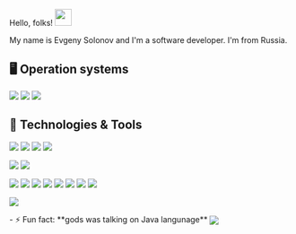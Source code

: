 Hello, folks! <img src="https://raw.githubusercontent.com/MartinHeinz//MartinHeinz/master/wave.gif" width="30px">

My name is Evgeny Solonov and I'm a software developer. I'm from Russia.

## 🖥️ Operation systems

![](https://img.shields.io/badge/OS-Windows-informational?style=flat&logo=windows&logoColor=white&color=42C1BA)
![](https://img.shields.io/badge/OS-MacOS-informational?style=flat&logo=Apple&logoColor=white&color=42C1BA)
![](https://img.shields.io/badge/OS-Android-informational?style=flat&logo=Android&logoColor=white&color=42C1BA)

## 🔧 Technologies & Tools
![](https://img.shields.io/badge/Code-Java-informational?style=flat&logo=java&logoColor=white&color=42C1BA)
![](https://img.shields.io/badge/Code-Spring-informational?style=flat&logo=spring&logoColor=white&color=42C1BA)
![](https://img.shields.io/badge/Code-SpringBoot-informational?style=flat&logo=spring-boot&logoColor=white&color=42C1BA)
![](https://img.shields.io/badge/Code-SpringSecurity-informational?style=flat&logo=Spring-Security&logoColor=white&color=42C1BA)

![](https://img.shields.io/badge/DB-MySQL-informational?style=flat&logo=mysql&logoColor=white&color=42C1BA)
![](https://img.shields.io/badge/DB-PostgreSQL-informational?style=flat&logo=PostgreSQL&logoColor=white&color=42C1BA)

![](https://img.shields.io/badge/Tools-Hibernate-informational?style=flat&logo=hibernate&logoColor=white&color=42C1BA)
![](https://img.shields.io/badge/Tools-Maven-informational?style=flat&logo=ApacheMaven&logoColor=white&color=42C1BA)
![](https://img.shields.io/badge/Tools-Gradle-informational?style=flat&logo=Gradle&logoColor=white&color=42C1BA)
![](https://img.shields.io/badge/Tools-Tomcat-informational?style=flat&logo=ApacheTomcat&logoColor=white&color=42C1BA)
![](https://img.shields.io/badge/Tools-Thymeleaf-informational?style=flat&logo=Thymeleaf&logoColor=white&color=42C1BA)
![](https://img.shields.io/badge/Tools-PhpMyAdmin-informational?style=flat&logo=PhpMyAdmin&logoColor=white&color=42C1BA)
![](https://img.shields.io/badge/Tools-Webmin-informational?style=flat&logo=Webmin&logoColor=white&color=42C1BA)
![](https://img.shields.io/badge/Tools-GitLab-informational?style=flat&logo=GitLab&logoColor=white&color=42C1BA)


![](https://img.shields.io/badge/Editor-IntelliJ_IDEA-informational?style=flat&logo=intellij-idea&logoColor=white&color=42C1BA)


<p align="left">
  - ⚡ Fun fact: **gods was talking on Java langunage**
<a href="https://github.com/listanuv/listanuv">
  <img align="center" src="https://github-readme-stats.vercel.app/api/top-langs/?username=listanuv&hide=html&langs_count=3&theme=default  " />
</a>
</p>

